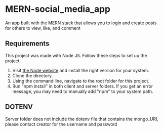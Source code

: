 # MERN-social_media_app
An app built with the MERN stack that allows you to login and create posts for others to view, like, and comment

## Requirements

This project was made with Node JS. Follow these steps to set up the project.
1. Visit [the Node website](https://nodejs.org/en/download) and install the right version for your system.
2. Clone the directory.
3. Using the command line, navigate to the root folder for this project.
4. Run "npm install" in both client and server folders.
If you get an error message, you may need to manually add "npm" to your system path.

## DOTENV
Server folder does not include the dotenv file that contains the mongo_URI, please contact creator for the username and password
